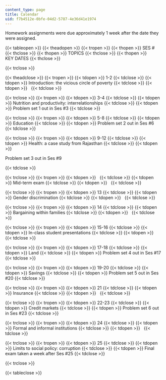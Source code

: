 ```yaml
---
content_type: page
title: Calendar
uid: f7b4512e-0bfe-04d2-5787-4e36d41e1974
---
```


Homework assignments were due approximately 1 week after the date they were assigned.

{{< tableopen >}}
{{< theadopen >}}
{{< tropen >}}
{{< thopen >}}
SES #
{{< thclose >}}
{{< thopen >}}
TOPICS
{{< thclose >}}
{{< thopen >}}
KEY DATES
{{< thclose >}}

{{< trclose >}}

{{< theadclose >}}
{{< tropen >}}
{{< tdopen >}}
1-2
{{< tdclose >}}
{{< tdopen >}}
Introduction: the vicious circle of poverty
{{< tdclose >}}
{{< tdopen >}}
 
{{< tdclose >}}

{{< trclose >}}
{{< tropen >}}
{{< tdopen >}}
3-4
{{< tdclose >}}
{{< tdopen >}}
Nutrition and productivity: interrelationships
{{< tdclose >}}
{{< tdopen >}}
Problem set 1 out in Ses #3
{{< tdclose >}}

{{< trclose >}}
{{< tropen >}}
{{< tdopen >}}
5-8
{{< tdclose >}}
{{< tdopen >}}
Education
{{< tdclose >}}
{{< tdopen >}}
Problem set 2 out in Ses #6
{{< tdclose >}}

{{< trclose >}}
{{< tropen >}}
{{< tdopen >}}
9-12
{{< tdclose >}}
{{< tdopen >}}
Health: a case study from Rajasthan
{{< tdclose >}}
{{< tdopen >}}


Problem set 3 out in Ses #9


{{< tdclose >}}

{{< trclose >}}
{{< tropen >}}
{{< tdopen >}}
 
{{< tdclose >}}
{{< tdopen >}}
Mid-term exam
{{< tdclose >}}
{{< tdopen >}}
 
{{< tdclose >}}

{{< trclose >}}
{{< tropen >}}
{{< tdopen >}}
13
{{< tdclose >}}
{{< tdopen >}}
Gender discrimination
{{< tdclose >}}
{{< tdopen >}}
 
{{< tdclose >}}

{{< trclose >}}
{{< tropen >}}
{{< tdopen >}}
14
{{< tdclose >}}
{{< tdopen >}}
Bargaining within families
{{< tdclose >}}
{{< tdopen >}}
 
{{< tdclose >}}

{{< trclose >}}
{{< tropen >}}
{{< tdopen >}}
15-16
{{< tdclose >}}
{{< tdopen >}}
In-class student presentations
{{< tdclose >}}
{{< tdopen >}}
 
{{< tdclose >}}

{{< trclose >}}
{{< tropen >}}
{{< tdopen >}}
17-18
{{< tdclose >}}
{{< tdopen >}}
Land
{{< tdclose >}}
{{< tdopen >}}
Problem set 4 out in Ses #17
{{< tdclose >}}

{{< trclose >}}
{{< tropen >}}
{{< tdopen >}}
19-20
{{< tdclose >}}
{{< tdopen >}}
Savings
{{< tdclose >}}
{{< tdopen >}}
Problem set 5 out in Ses #20
{{< tdclose >}}

{{< trclose >}}
{{< tropen >}}
{{< tdopen >}}
21
{{< tdclose >}}
{{< tdopen >}}
Insurance
{{< tdclose >}}
{{< tdopen >}}
 
{{< tdclose >}}

{{< trclose >}}
{{< tropen >}}
{{< tdopen >}}
22-23
{{< tdclose >}}
{{< tdopen >}}
Credit markets
{{< tdclose >}}
{{< tdopen >}}
Problem set 6 out in Ses #23
{{< tdclose >}}

{{< trclose >}}
{{< tropen >}}
{{< tdopen >}}
24
{{< tdclose >}}
{{< tdopen >}}
Formal and informal institutions
{{< tdclose >}}
{{< tdopen >}}
 
{{< tdclose >}}

{{< trclose >}}
{{< tropen >}}
{{< tdopen >}}
25
{{< tdclose >}}
{{< tdopen >}}
Limits to social policy: corruption
{{< tdclose >}}
{{< tdopen >}}
Final exam taken a week after Ses #25
{{< tdclose >}}

{{< trclose >}}

{{< tableclose >}}